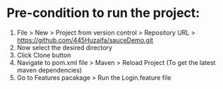 # Pre-condition to run the project:
1. File > New > Project from version control > Repository URL > https://github.com/445Huzaifa/sauceDemo.git
2. Now select the desired directory
3. Click Clone button
4. Navigate to pom.xml file > Maven > Reload Project (To get the latest maven dependencies)
5. Go to Features pacakage > Run the Login.feature file
   
